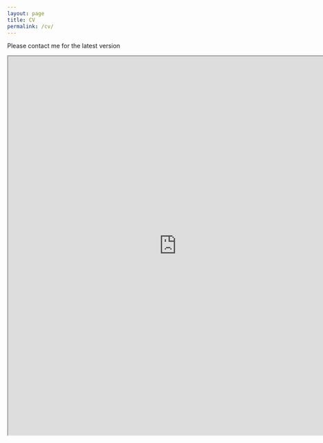 ```yaml
---
layout: page
title: CV
permalink: /cv/
---
```



Please contact me for the latest version


<iframe src="https://drive.google.com/file/d/0B1VQQE8L69dvTVlYS001SWNzT3c/preview" width="780" height="880"></iframe>


